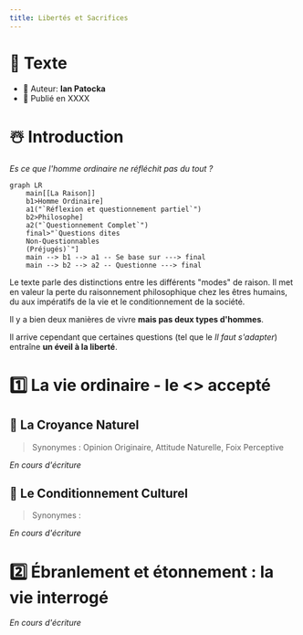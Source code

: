 ```yaml
---
title: Libertés et Sacrifices
---
```


# 📖 Texte
- 👤 Auteur: **Ian Patocka**
- 📆 Publié en XXXX

# ☃️ Introduction
*Es ce que l'homme ordinaire ne réfléchit pas du tout ?*

```mermaid
graph LR
    main[[La Raison]]
    b1>Homme Ordinaire]
    a1("`Réflexion et questionnement partiel`")
    b2>Philosophe]
    a2("`Questionnement Complet`")
    final>"`Questions dites
    Non-Questionnables
    (Préjugés)`"]
    main --> b1 --> a1 -- Se base sur ---> final
    main --> b2 --> a2 -- Questionne ---> final
```

Le texte parle des distinctions entre les différents "modes" de raison. Il met en valeur la perte du raisonnement philosophique chez les êtres humains, du aux impératifs de la vie et le conditionnement de la société.

Il y a bien deux manières de vivre **mais pas deux types d'hommes**.

Il arrive cependant que certaines questions (tel que le *Il faut s'adapter*) entraîne **un éveil à la liberté**.
# 1️⃣ La vie ordinaire - le <> accepté
## 🌿 La Croyance Naturel
> Synonymes : Opinion Originaire, Attitude Naturelle, Foix Perceptive

*En cours d'écriture*
## 🧩 Le Conditionnement Culturel
> Synonymes :

*En cours d'écriture*

# 2️⃣ Ébranlement et étonnement : la vie interrogé
*En cours d'écriture*